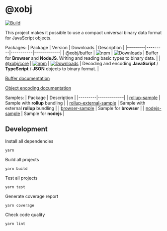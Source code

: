 # @xobj

[![Build](https://github.com/superman2211/xobj/workflows/build/badge.svg)](https://github.com/superman2211/xobj/actions/workflows/build.yml)

This project makes it possible to use a compact universal binary data format for JavaScript objects.

Packages:
| Package | Version | Downloads | Description |
|---------|---------|-----------|-------------|
| [@xobj/buffer](packages/buffer) | [![npm](https://badge.fury.io/js/@xobj%2Fbuffer.svg)](https://badge.fury.io/js/@xobj%2Fbuffer) | [![Downloads](https://img.shields.io/npm/dw/auph)](https://www.npmjs.com/package/@xobj/buffer) | Buffer for **Browser** and **NodeJS**. Writing and reading basic types to binary data. |
| [@xobj/core](packages/core) | [![npm](https://badge.fury.io/js/@xobj%2Fcore.svg)](https://badge.fury.io/js/@xobj%2Fcore) | [![Downloads](https://img.shields.io/npm/dw/auph)](https://www.npmjs.com/package/@xobj/core) | Decoding and encoding **JavaScript** / **TypeScript** / **JSON** objects to binary format. |

[Buffer documentation](packages/buffer)

[Object encoding documentation](packages/core)

Samples:
| Package | Description |
|---------|-------------|
| [rollup-sample](samples/rollup-sample) | Sample with **rollup** bundling |
| [rollup-external-sample](samples/rollup-external-sample) | Sample with external **rollup** bundling |
| [browser-sample](samples/browser-sample) | Sample for **browser** |
| [nodejs-sample](samples/nodejs-sample) | Sample for **nodejs** |

## Development
Install all dependencies
```shell
yarn
```

Build all projects
```shell
yarn build
```

Test all projects
```shell
yarn test
```

Generate coverage report
```shell
yarn coverage
```

Check code quality
```shell
yarn lint
```
